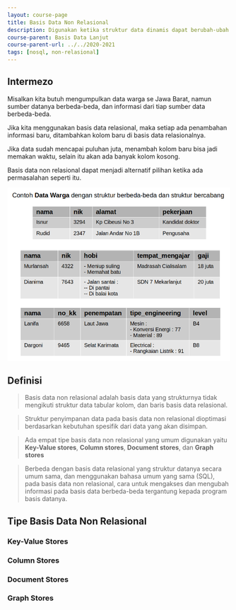 ```yaml
---
layout: course-page
title: Basis Data Non Relasional
description: Digunakan ketika struktur data dinamis dapat berubah-ubah
course-parent: Basis Data Lanjut
course-parent-url: ../../2020-2021
tags: [nosql, non-relasional]
---
```


## Intermezo

Misalkan kita butuh mengumpulkan data warga se Jawa Barat, namun sumber datanya berbeda-beda, dan informasi dari tiap sumber data berbeda-beda. 

Jika kita menggunakan basis data relasional, maka setiap ada penambahan informasi baru, ditambahkan kolom baru di basis data relasionalnya. 

Jika data sudah mencapai puluhan juta, menambah kolom baru bisa jadi memakan waktu, selain itu akan ada banyak kolom kosong.

Basis data non relasional dapat menjadi alternatif pilihan ketika ada permasalahan seperti itu.

![Contoh data non relasional](https://raw.githubusercontent.com/mechaid/course-materials/master/basis-data-lanjut/2020-2021/non-relational-database/contoh-data-non-relasional.png)

## Definisi

> Basis data non relasional adalah basis data yang strukturnya tidak mengikuti struktur data tabular kolom, dan baris basis data relasional.

> Struktur penyimpanan data pada basis data non relasional dioptimasi berdasarkan kebutuhan spesifik dari data yang akan disimpan.

> Ada empat tipe basis data non relasional yang umum digunakan yaitu **Key-Value stores**, **Column stores**, **Document stores**, dan **Graph stores**

> Berbeda dengan basis data relasional yang struktur datanya secara umum sama, dan menggunakan bahasa umum yang sama (SQL), pada basis data non relasional, cara untuk mengakses dan mengubah informasi pada basis data berbeda-beda tergantung kepada program basis datanya.

## Tipe Basis Data Non Relasional

### Key-Value Stores


### Column Stores

### Document Stores

### Graph Stores
